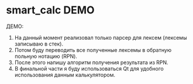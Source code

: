 # smart_calc DEMO
ДЕМО:
1. На данный момент реализовал только парсер для лексем (лексемы записываю в стек).
2. Потом буду переводить все полученные лексемы в обратную польную нотацию (RPN).
3. После этого напишу алгоритм получения результата из RPN.
4. В финальной части я буду использоваться Qt для удобного использования данным калькулятором.
